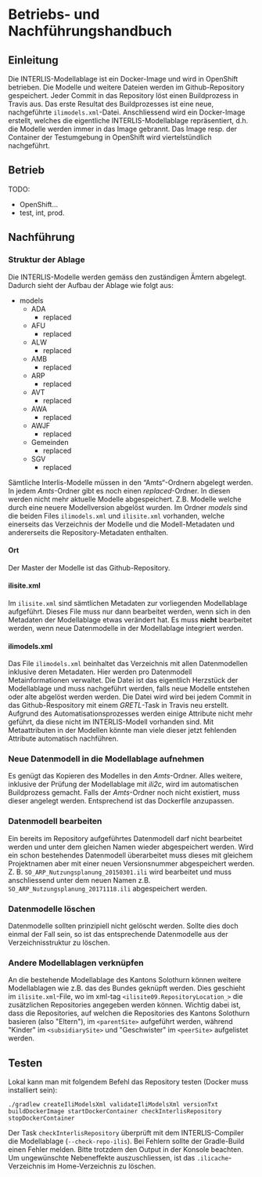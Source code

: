 # Betriebs- und Nachführungshandbuch

## Einleitung
Die INTERLIS-Modellablage ist ein Docker-Image und wird in OpenShift betrieben. Die Modelle und weitere Dateien werden im Github-Repository gespeichert. Jeder Commit in das Repository löst einen Buildprozess in Travis aus. Das erste Resultat des Buildprozesses ist eine neue, nachgeführte `ilimodels.xml`-Datei. Anschliessend wird ein Docker-Image erstellt, welches die eigentliche INTERLIS-Modellablage repräsentiert, d.h. die Modelle werden immer in das Image gebrannt. Das Image resp. der Container der Testumgebung in OpenShift wird viertelstündlich nachgeführt.

## Betrieb
TODO:
- OpenShift...
- test, int, prod.

## Nachführung

### Struktur der Ablage
Die INTERLIS-Modelle werden gemäss den zuständigen Ämtern abgelegt. Dadurch sieht der Aufbau der Ablage wie folgt aus:  

* models
  - ADA
    - replaced
  - AFU
    - replaced
  - ALW
    - replaced
  - AMB
    - replaced
  - ARP
    - replaced
  - AVT
    - replaced
  - AWA
    - replaced
  - AWJF
    - replaced            
  - Gemeinden
    - replaced
  - SGV
    - replaced

Sämtliche Interlis-Modelle müssen in den “Amts“-Ordnern abgelegt werden. In jedem _Amts_-Ordner gibt es noch einen _replaced_-Ordner. In diesen werden nicht mehr aktuelle Modelle abgespeichert. Z.B. Modelle welche durch eine neuere Modellversion abgelöst wurden. Im Ordner _models_ sind die beiden Files `ilimodels.xml` und `ilisite.xml` vorhanden, welche einerseits das Verzeichnis der Modelle und die Modell-Metadaten und andererseits die Repository-Metadaten enthalten.    

#### Ort
Der Master der Modelle ist das Github-Repository.

#### ilisite.xml
Im `ilisite.xml` sind sämtlichen Metadaten zur vorliegenden Modellablage aufgeführt. Dieses File muss nur dann bearbeitet werden, wenn sich in den Metadaten der Modellablage etwas verändert hat. Es muss **nicht** bearbeitet werden, wenn neue Datenmodelle in der Modellablage integriert werden. 

#### ilimodels.xml
Das File `ilimodels.xml` beinhaltet das Verzeichnis mit allen Datenmodellen inklusive deren Metadaten. Hier werden pro Datenmodell Metainformationen verwaltet. Die Datei ist das eigentlich Herzstück der Modellablage und muss nachgeführt werden, falls neue Modelle entstehen oder alte abgelöst werden werden. Die Datei wird wird bei jedem Commit in das Github-Respository mit einem _GRETL_-Task in Travis neu erstellt. Aufgrund des Automatisationsprozesses werden einige Attribute nicht mehr geführt, da diese nicht im INTERLIS-Modell vorhanden sind. Mit Metaattributen in der Modellen könnte man viele dieser jetzt fehlenden Attribute automatisch nachführen.

### Neue Datenmodell in die Modellablage aufnehmen
Es genügt das Kopieren des Modelles in den _Amts_-Ordner. Alles weitere, inklusive der Prüfung der Modellablage mit _ili2c_, wird im automatischen Buildprozess gemacht. Falls der _Amts_-Ordner noch nicht existiert, muss dieser angelegt werden. Entsprechend ist das Dockerfile anzupassen.

### Datenmodell bearbeiten
Ein bereits im Repository aufgeführtes Datenmodell darf nicht bearbeitet werden und unter dem gleichen Namen wieder abgespeichert werden. Wird ein schon bestehendes Datenmodell überarbeitet muss dieses mit gleichem Projektnamen aber mit einer neuen Versionsnummer abgespeichert werden. Z. B. `SO_ARP_Nutzungsplanung_20150301.ili` wird bearbeitet und muss anschliessend unter dem neuen Namen z.B. `SO_ARP_Nutzungsplanung_20171118.ili` abgespeichert werden. 

### Datenmodelle löschen 
Datenmodelle sollten prinzipiell nicht gelöscht werden. Sollte dies doch einmal der Fall sein, so ist das entsprechende Datenmodelle aus der Verzeichnisstruktur zu löschen.

### Andere Modellablagen verknüpfen
An die bestehende Modellablage des Kantons Solothurn können weitere Modellablagen wie z.B. das des Bundes geknüpft werden. Dies geschieht im `ilisite.xml`-File, wo im xml-tag `<ilisite09.RepositoryLocation_>` die zusätzlichen Repositories angegeben werden können. Wichtig dabei ist, dass die Repositories, auf welchen die Repositories des Kantons Solothurn basieren (also "Eltern"), im `<parentSite>` aufgeführt werden, während "Kinder" im `<subsidiarySite>` und "Geschwister" im `<peerSite>` aufgelistet werden. 

## Testen
Lokal kann man mit folgendem Befehl das Repository testen (Docker muss installiert sein):

```
./gradlew createIliModelsXml validateIliModelsXml versionTxt buildDockerImage startDockerContainer checkInterlisRepository stopDockerContainer
```

Der Task `checkInterlisRepository` überprüft mit dem INTERLIS-Compiler die Modellablage (`--check-repo-ilis`). Bei Fehlern sollte der Gradle-Build einen Fehler melden. Bitte trotzdem den Output in der Konsole beachten. Um ungewünschte Nebeneffekte auszuschliessen, ist das `.ilicache`-Verzeichnis im Home-Verzeichnis zu löschen.